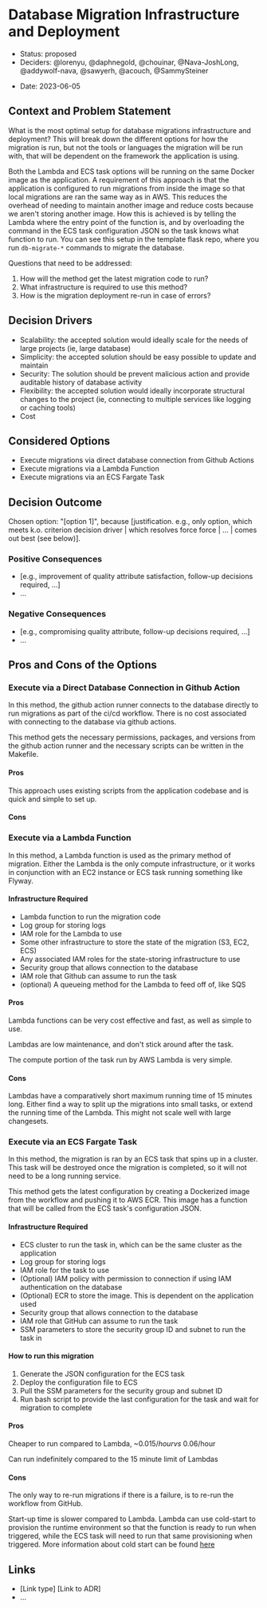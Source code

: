# Database Migration Infrastructure and Deployment

* Status: proposed
* Deciders: @lorenyu, @daphnegold, @chouinar, @Nava-JoshLong, @addywolf-nava, @sawyerh, @acouch, @SammySteiner

 <!-- optional -->
* Date: 2023-06-05 <!-- optional -->

## Context and Problem Statement

What is the most optimal setup for database migrations infrastructure and deployment?
This will break down the different options for how the migration is run, but not the
tools or languages the migration will be run with, that will be dependent on the framework the application is using.

Both the Lambda and ECS task options will be running on the same Docker image as the application. A requirement of this approach is that the application is configured to run migrations from inside the image so that local migrations are ran the same way as in AWS. This reduces the overhead of needing to maintain another image and reduce costs because we aren't storing another image. How this is achieved is by telling the Lambda where the entry point of the function is, and by overloading the command in the ECS task configuration JSON so the task knows what function to run. You can see this setup in the template flask repo, where you run `db-migrate-*` commands to migrate the database.

Questions that need to be addressed:
 1. How will the method get the latest migration code to run?
 2. What infrastructure is required to use this method?
 3. How is the migration deployment re-run in case of errors?

## Decision Drivers <!-- optional -->

* Scalability: the accepted solution would ideally scale for the needs of large projects (ie, large database)
* Simplicity: the accepted solution should be easy possible to update and maintain
* Security: The solution should be prevent malicious action and provide auditable history of database activity
* Flexibility: the accepted solution would ideally incorporate structural changes to the project (ie, connecting to multiple services like logging or caching tools)
* Cost

## Considered Options

* Execute migrations via direct database connection from Github Actions
* Execute migrations via a Lambda Function
* Execute migrations via an ECS Fargate Task

## Decision Outcome

Chosen option: "[option 1]", because [justification. e.g., only option, which meets k.o. criterion decision driver | which resolves force force | … | comes out best (see below)].

### Positive Consequences <!-- optional -->

* [e.g., improvement of quality attribute satisfaction, follow-up decisions required, …]
* …

### Negative Consequences <!-- optional -->

* [e.g., compromising quality attribute, follow-up decisions required, …]
* …

## Pros and Cons of the Options <!-- optional -->

### Execute via a Direct Database Connection in Github Action

In this method, the github action runner connects to the database directly to run migrations as part of the ci/cd workflow. There is no cost associated with connecting to the database via github actions.

This method gets the necessary permissions, packages, and versions from the github action runner and the necessary scripts can be written in the Makefile.  <!-- optional -->

#### Pros
This approach uses existing scripts from the application codebase and is quick and simple to set up.

#### Cons


### Execute via a Lambda Function

In this method, a Lambda function is used as the primary method of migration. Either the Lambda is the only compute infrastructure, or it works in conjunction with an EC2 instance or ECS task running something like Flyway.

#### Infrastructure Required

- Lambda function to run the migration code
- Log group for storing logs
- IAM role for the Lambda to use
- Some other infrastructure to store the state of the migration (S3, EC2, ECS)
- Any associated IAM roles for the state-storing infrastructure to use
- Security group that allows connection to the database
- IAM role that Github can assume to run the task
- (optional) A queueing method for the Lambda to feed off of, like SQS

#### Pros

Lambda functions can be very cost effective and fast, as well as simple to use.

Lambdas are low maintenance, and don't stick around after the task.

The compute portion of the task run by AWS Lambda is very simple.

#### Cons

Lambdas have a comparatively short maximum running time of 15 minutes long. Either find a way to split up the migrations into small tasks, or extend the running time of the Lambda. This might not scale well with large changesets.


### Execute via an ECS Fargate Task

In this method, the migration is ran by an ECS task that spins up in a cluster.
This task will be destroyed once the migration is completed, so it will not need to be
a long running service.

This method gets the latest configuration by creating a Dockerized image from the
workflow and pushing it to AWS ECR. This image has a function that will be called
from the ECS task's configuration JSON.

#### Infrastructure Required

 - ECS cluster to run the task in, which can be the same cluster as the application
 - Log group for storing logs
 - IAM role for the task to use
 - (Optional) IAM policy with permission to connection if using IAM authentication on the database
 - (Optional) ECR to store the image. This is dependent on the application used
 - Security group that allows connection to the database
 - IAM role that GitHub can assume to run the task
 - SSM parameters to store the security group ID and subnet to run the task in

#### How to run this migration

  1. Generate the JSON configuration for the ECS task
  2. Deploy the configuration file to ECS
  3. Pull the SSM parameters for the security group and subnet ID
  4. Run bash script to provide the last configuration for the task and wait for migration to complete

#### Pros

Cheaper to run compared to Lambda, ~$0.015/hour vs ~$0.06/hour

Can run indefinitely compared to the 15 minute limit of Lambdas

#### Cons

The only way to re-run migrations if there is a failure, is to re-run the workflow from GitHub.

Start-up time is slower compared to Lambda. Lambda can use cold-start to provision the
runtime environment so that the function is ready to run when triggered, while the
ECS task will need to run that same provisioning when triggered. More information
about cold start can be found [here](https://aws.amazon.com/blogs/compute/operating-lambda-performance-optimization-part-1/)

## Links <!-- optional -->

* [Link type] [Link to ADR] <!-- example: Refined by [ADR-0005](0005-example.md) -->
* … <!-- numbers of links can vary -->
